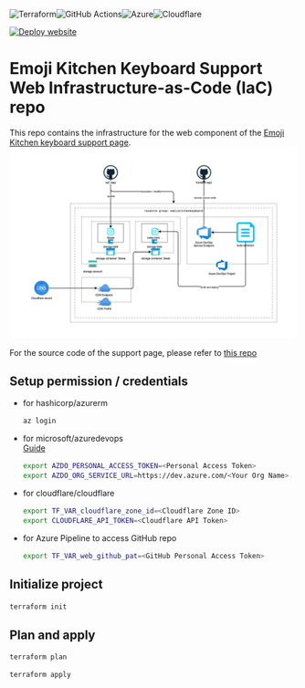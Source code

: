 ![Terraform](https://img.shields.io/badge/terraform-%235835CC.svg?style=for-the-badge&logo=terraform&logoColor=white)![GitHub Actions](https://img.shields.io/badge/github%20actions-%232671E5.svg?style=for-the-badge&logo=githubactions&logoColor=white)![Azure](https://img.shields.io/badge/azure-%230072C6.svg?style=for-the-badge&logo=microsoftazure&logoColor=white)![Cloudflare](https://img.shields.io/badge/Cloudflare-F38020?style=for-the-badge&logo=Cloudflare&logoColor=white)

[![Deploy website](https://github.com/VardyNg/emoji-kitchen-keyboard-support-web/actions/workflows/deploy.yaml/badge.svg)](https://github.com/VardyNg/emoji-kitchen-keyboard-support-web/actions/workflows/deploy.yaml)
# Emoji Kitchen Keyboard Support Web Infrastructure-as-Code (IaC) repo
This repo contains the infrastructure for the web component of the [Emoji Kitchen keyboard support page](https://emojikitchenkeyboard.vardyng.com).
![architecture diagram](./doc//architecture.png)

For the source code of the support page, please refer to [this repo](https://github.com/VardyNg/emoji-kitchen-keyboard-support-web)
## Setup permission / credentials
- for hashicorp/azurerm
  ```sh
  az login
  ```
- for microsoft/azuredevops  
  [Guide](https://registry.terraform.io/providers/microsoft/azuredevops/latest/docs/guides/authenticating_using_the_personal_access_token)
  ```sh
  export AZDO_PERSONAL_ACCESS_TOKEN=<Personal Access Token>
  export AZDO_ORG_SERVICE_URL=https://dev.azure.com/<Your Org Name>
  ```
- for cloudflare/cloudflare
  ```sh
  export TF_VAR_cloudflare_zone_id=<Cloudflare Zone ID>
  export CLOUDFLARE_API_TOKEN=<Cloudflare API Token>
  ```
- for Azure Pipeline to access GitHub repo
  ```sh
  export TF_VAR_web_github_pat=<GitHub Personal Access Token>
  ```
## Initialize project
```sh 
terraform init
```

## Plan and apply
```sh
terraform plan
```

```sh
terraform apply
```
